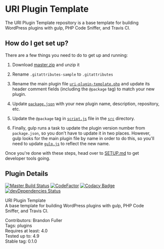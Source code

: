 # URI Plugin Template

The URI Plugin Template repository is a base template for building WordPress plugins with gulp, PHP Code Sniffer, and Travis CI.

## How do I get set up?

There are a few things you need to do to get up and running:

1. Download [master.zip](https://github.com/uriweb/uri-plugin-template/archive/master.zip) and unzip it

2. Rename `.gitattributes-sample` to `.gitattributes`

3. Rename the main plugin file [`uri-plugin-template.php`](https://github.com/uriweb/uri-plugin-template/blob/master/uri-plugin-template.php) and update its header comment fields (including the `@package` tag) to match your new plugin.

4. Update [`package.json`](https://github.com/uriweb/uri-plugin-template/blob/master/package.json) with your new plugin name, description, repository, etc.

5. Update the `@package` tag in [`script.js`](https://github.com/uriweb/uri-plugin-template/blob/master/src/script.js) file in the [`src`](https://github.com/uriweb/uri-plugin-template/blob/master/src) directory.

6. Finally, gulp runs a task to update the plugin version number from `package.json`, so you don't have to update it in two places.  However, gulp looks for the main plugin file by name in order to do this, so you'll need to update [`gulp.js`](https://github.com/uriweb/uri-plugin-template/blob/e7208805f9fedd83c29739de3307e91a0e64aaea/gulpfile.js#L86) to reflect the new name.

Once you're done with these steps, head over to [SETUP.md](https://github.com/uriweb/uri-plugin-template/blob/master/SETUP.md) to get developer tools going.


## Plugin Details

[![Master Build Status](https://travis-ci.org/uriweb/uri-plugin-template.svg?branch=master "Master build status")](https://travis-ci.org/uriweb/uri-plugin-template)
[![CodeFactor](https://www.codefactor.io/repository/github/uriweb/uri-plugin-template/badge/master)](https://www.codefactor.io/repository/github/uriweb/uri-plugin-template/overview/master)
[![Codacy Badge](https://api.codacy.com/project/badge/Grade/77712193bd8643f88fad1fbdc8a02c87)](https://www.codacy.com/app/uriweb/uri-plugin-template?utm_source=github.com&amp;utm_medium=referral&amp;utm_content=uriweb/uri-plugin-template&amp;utm_campaign=Badge_Grade)
[![devDependencies Status](https://david-dm.org/uriweb/uri-plugin-template/dev-status.svg)](https://david-dm.org/uriweb/uri-plugin-template?type=dev)

URI Plugin Template  
A base template for building WordPress plugins with gulp, PHP Code Sniffer, and Travis CI.

Contributors: Brandon Fuller  
Tags: plugins  
Requires at least: 4.0  
Tested up to: 4.9  
Stable tag: 0.1.0  